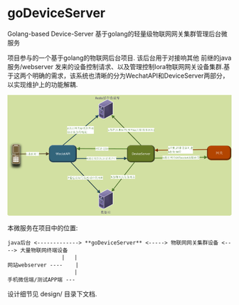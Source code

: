 # goDeviceServer
Golang-based Device-Server 
基于golang的轻量级物联网网关集群管理后台微服务 

项目参与的一个基于golang的物联网后台项目. 该后台用于对接响其他 前继的java服务/webserver 发来的设备控制请求、以及管理控制lora物联网网关设备集群.基于这两个明确的需求，该系统也清晰的分为WechatAPI和DeviceServer两部分，以实现维护上的功能解耦.  
 
![系统架构](/design/DeviceServer.png)  

本微服务在项目中的位置:  
```
java后台 <-------------> **goDeviceServer** <-----> 物联网网关集群设备 <----> 大量物联网终端设备
                 |   |
网站webserver ----    |
                     |
手机微信端/测试APP端 ---

```

设计细节见 design/ 目录下文档.
